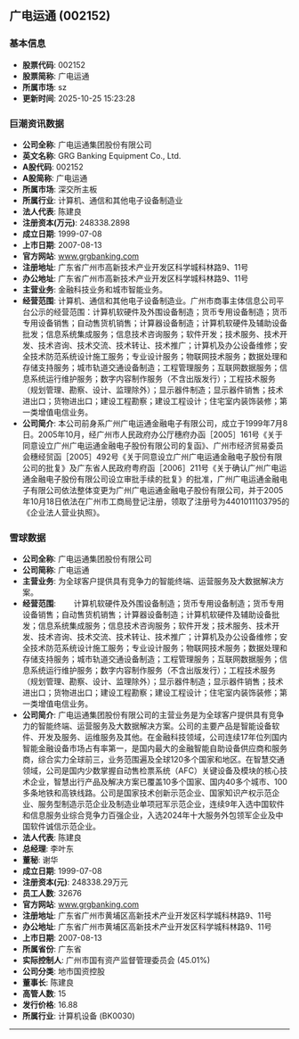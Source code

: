 ## 广电运通 (002152)

### 基本信息

- **股票代码**: 002152
- **股票简称**: 广电运通
- **所属市场**: sz
- **更新时间**: 2025-10-25 15:23:28

### 巨潮资讯数据

- **公司全称**: 广电运通集团股份有限公司
- **英文名称**: GRG Banking Equipment Co., Ltd.
- **A股代码**: 002152
- **A股简称**: 广电运通
- **所属市场**: 深交所主板
- **所属行业**: 计算机、通信和其他电子设备制造业
- **法人代表**: 陈建良
- **注册资本(万元)**: 248338.2898
- **成立日期**: 1999-07-08
- **上市日期**: 2007-08-13
- **官方网站**: www.grgbanking.com
- **注册地址**: 广东省广州市高新技术产业开发区科学城科林路9、11号
- **办公地址**: 广东省广州市高新技术产业开发区科学城科林路9、11号
- **主营业务**: 金融科技业务和城市智能业务。
- **经营范围**: 计算机、通信和其他电子设备制造业。广州市商事主体信息公司平台公示的经营范围：计算机软硬件及外围设备制造；货币专用设备制造；货币专用设备销售；自动售货机销售；计算器设备制造；计算机软硬件及辅助设备批发；信息系统集成服务；信息技术咨询服务；软件开发；技术服务、技术开发、技术咨询、技术交流、技术转让、技术推广；计算机及办公设备维修；安全技术防范系统设计施工服务；专业设计服务；物联网技术服务；数据处理和存储支持服务；城市轨道交通设备制造；工程管理服务；互联网数据服务；信息系统运行维护服务；数字内容制作服务（不含出版发行）；工程技术服务（规划管理、勘察、设计、监理除外）；显示器件制造；显示器件销售；技术进出口；货物进出口；建设工程勘察；建设工程设计；住宅室内装饰装修；第一类增值电信业务。
- **公司简介**: 本公司前身系广州广电运通金融电子有限公司，成立于1999年7月8日。2005年10月，经广州市人民政府办公厅穗府办函［2005］161号《关于同意设立广州广电运通金融电子股份有限公司的复函》、广州市经济贸易委员会穗经贸函［2005］492号《关于同意设立广州广电运通金融电子股份有限公司的批复》及广东省人民政府粤府函［2006］211号《关于确认广州广电运通金融电子股份有限公司设立审批手续的批复》的批准，广州广电运通金融电子有限公司依法整体变更为广州广电运通金融电子股份有限公司，并于2005年10月18日依法在广州市工商局登记注册，领取了注册号为4401011103795的《企业法人营业执照》。

### 雪球数据

- **公司全称**: 广电运通集团股份有限公司
- **公司简称**: 广电运通
- **主营业务**: 为全球客户提供具有竞争力的智能终端、运营服务及大数据解决方案。
- **经营范围**: 　　计算机软硬件及外围设备制造；货币专用设备制造；货币专用设备销售；自动售货机销售；计算器设备制造；计算机软硬件及辅助设备批发；信息系统集成服务；信息技术咨询服务；软件开发；技术服务、技术开发、技术咨询、技术交流、技术转让、技术推广；计算机及办公设备维修；安全技术防范系统设计施工服务；专业设计服务；物联网技术服务；数据处理和存储支持服务；城市轨道交通设备制造；工程管理服务；互联网数据服务；信息系统运行维护服务；数字内容制作服务（不含出版发行）；工程技术服务（规划管理、勘察、设计、监理除外）；显示器件制造；显示器件销售；技术进出口；货物进出口；建设工程勘察；建设工程设计；住宅室内装饰装修；第一类增值电信业务。
- **公司简介**: 广电运通集团股份有限公司的主营业务是为全球客户提供具有竞争力的智能终端、运营服务及大数据解决方案。公司的主要产品是智能设备软件、开发及服务、运维服务及其他。在金融科技领域，公司连续17年位列国内智能金融设备市场占有率第一，是国内最大的金融智能自助设备供应商和服务商，综合实力全球前三，业务范围遍及全球120多个国家和地区。在智慧交通领域，公司是国内少数掌握自动售检票系统（AFC）关键设备及模块的核心技术企业，智慧出行产品及解决方案已覆盖10多个国家、国内40多个城市、100多条地铁和高铁线路。公司是国家技术创新示范企业、国家知识产权示范企业、服务型制造示范企业及制造业单项冠军示范企业，连续9年入选中国软件和信息服务业综合竞争力百强企业，入选2024年十大服务外包领军企业及中国软件诚信示范企业。
- **法人代表**: 陈建良
- **总经理**: 李叶东
- **董秘**: 谢华
- **成立日期**: 1999-07-08
- **注册资本(元)**: 248338.29万元
- **员工人数**: 32676
- **官方网站**: www.grgbanking.com
- **注册地址**: 广东省广州市黄埔区高新技术产业开发区科学城科林路9、11号
- **办公地址**: 广东省广州市黄埔区高新技术产业开发区科学城科林路9、11号
- **上市日期**: 2007-08-13
- **所属省份**: 广东省
- **实际控制人**: 广州市国有资产监督管理委员会 (45.01%)
- **公司分类**: 地市国资控股
- **董事长**: 陈建良
- **高管人数**: 15
- **发行价格**: 16.88
- **所属行业**: 计算机设备 (BK0030)

---